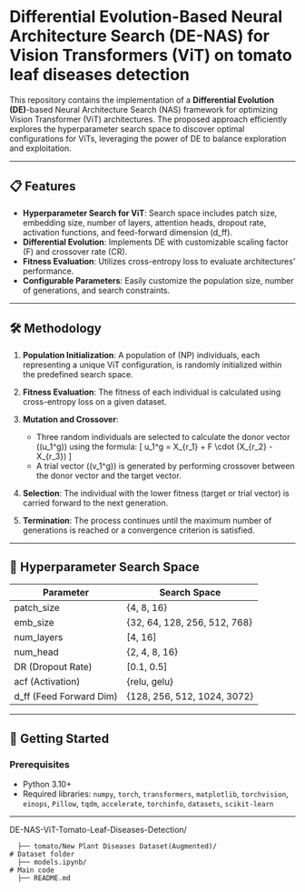 # Differential Evolution-Based Neural Architecture Search (DE-NAS) for Vision Transformers (ViT) on tomato leaf diseases detection

This repository contains the implementation of a **Differential Evolution (DE)**-based Neural Architecture Search (NAS) framework for optimizing Vision Transformer (ViT) architectures. The proposed approach efficiently explores the hyperparameter search space to discover optimal configurations for ViTs, leveraging the power of DE to balance exploration and exploitation.

---

## 📋 Features
- **Hyperparameter Search for ViT**: Search space includes patch size, embedding size, number of layers, attention heads, dropout rate, activation functions, and feed-forward dimension (d_ff).
- **Differential Evolution**: Implements DE with customizable scaling factor (F) and crossover rate (CR).
- **Fitness Evaluation**: Utilizes cross-entropy loss to evaluate architectures' performance.
- **Configurable Parameters**: Easily customize the population size, number of generations, and search constraints.

---

## 🛠️ Methodology

1. **Population Initialization**: A population of \(NP\) individuals, each representing a unique ViT configuration, is randomly initialized within the predefined search space.

2. **Fitness Evaluation**: The fitness of each individual is calculated using cross-entropy loss on a given dataset.

3. **Mutation and Crossover**:
   - Three random individuals are selected to calculate the donor vector (\(u_1^g\)) using the formula:
     \[
     u_1^g = X_{r_1} + F \cdot (X_{r_2} - X_{r_3})
     \]
   - A trial vector (\(v_1^g\)) is generated by performing crossover between the donor vector and the target vector.

4. **Selection**: The individual with the lower fitness (target or trial vector) is carried forward to the next generation.

5. **Termination**: The process continues until the maximum number of generations is reached or a convergence criterion is satisfied.

---

## 🔧 Hyperparameter Search Space

| Parameter       | Search Space                           |
|-----------------|----------------------------------------|
| patch\_size     | \{4, 8, 16\}                          |
| emb\_size       | \{32, 64, 128, 256, 512, 768\}        |
| num\_layers     | [4, 16]                               |
| num\_head       | \{2, 4, 8, 16\}                       |
| DR (Dropout Rate)| [0.1, 0.5]                            |
| acf (Activation)| \{relu, gelu\}      |
| d\_ff (Feed Forward Dim) | \{128, 256, 512, 1024, 3072\} |

---

## 🚀 Getting Started

### Prerequisites
- Python 3.10+
- Required libraries: `numpy`, `torch`, `transformers`, `matplotlib`, `torchvision`, `einops`, `Pillow`, `tqdm`, `accelerate`, `torchinfo`, `datasets`, `scikit-learn`

---

DE-NAS-ViT-Tomato-Leaf-Diseases-Detection/

      ├── tomato/New Plant Diseases Dataset(Augmented)/                     # Dataset folder
      ├── models.ipynb/                                                     # Main code
      ├── README.md
